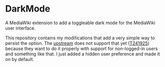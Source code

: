 DarkMode
========

A MediaWiki extension to add a toggleable dark mode for the MediaWiki user interface.

This repository contains my modifications that add a very simple way to persist the option.
The [upstream](https://github.com/wikimedia/mediawiki-extensions-DarkMode) does not support
that yet ([T241925](https://phabricator.wikimedia.org/T241925)) because they want to do it
properly with support for non-logged-in users and something like that. I just added a hidden
user preference and made it on by default.


